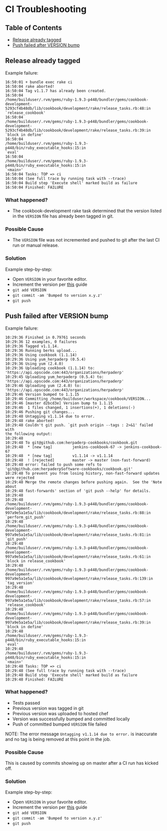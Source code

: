 # CI Troubleshooting

##  Table of Contents

- [Release already tagged](#release-already-tagged)   
- [Push failed after VERSION bump](#push-failed-after-version-bump)   

## Release already tagged

Example failure:

```shell
16:50:01 + bundle exec rake ci
16:50:04 rake aborted!
16:50:04 Tag v1.1.7 has already been created.
16:50:04
/home/builduser/.rvm/gems/ruby-1.9.3-p448/bundler/gems/cookbook-development-5293cf4b48db/lib/cookbook/development/rake/release_tasks.rb:48:in
`release_cookbook'
16:50:04
/home/builduser/.rvm/gems/ruby-1.9.3-p448/bundler/gems/cookbook-development-5293cf4b48db/lib/cookbook/development/rake/release_tasks.rb:39:in
`block in define'
16:50:04
/home/builduser/.rvm/gems/ruby-1.9.3-p448/bin/ruby_executable_hooks:15:in
`eval'
16:50:04
/home/builduser/.rvm/gems/ruby-1.9.3-p448/bin/ruby_executable_hooks:15:in
`<main>'
16:50:04 Tasks: TOP => ci
16:50:04 (See full trace by running task with --trace)
16:50:04 Build step 'Execute shell' marked build as failure
16:50:04 Finished: FAILURE
```

### What happened? 
- The cookbook-development rake task determined that the version listed
  in the `VERSION` file has already been tagged in git.

### Possible Cause
- The `VERSION` file was not incremented and pushed to git after the
  last CI run or manual release.

### Solution
Example step-by-step:

- Open `VERSION` in your favorite editor.
- Increment the version per [this](http://semver.org/) guide
- `git add VERSION`
- `git commit -am 'Bumped to version x.y.z'`
- `git push`
    
## Push failed after VERSION bump

Example failure:

```shell
10:29:36 Finished in 0.79761 seconds
10:29:36 12 examples, 0 failures
10:29:36 Tagged v1.1.14.
10:29:36 Running berks upload...
10:29:36 Using cookbook (1.1.14)
10:29:36 Using yum_herpaderp (0.5.4)
10:29:36 Using yum (2.4.0)
10:29:36 Uploading cookbook (1.1.14) to:
'https://api.opscode.com:443/organizations/herpaderp'
10:29:45 Uploading yum_herpaderp (0.5.4) to:
'https://api.opscode.com:443/organizations/herpaderp'
10:29:46 Uploading yum (2.4.0) to:
'https://api.opscode.com:443/organizations/herpaderp'
10:29:46 Version bumped to 1.1.15
10:29:46 Committing /home/builduser/workspace/cookbook/VERSION...
10:29:46 [master d2bcd3e] Version bump to 1.1.15
10:29:46  1 files changed, 1 insertions(+), 1 deletions(-)
10:29:46 Pushing git changes...
10:29:48 Untagging v1.1.14 due to error.
10:29:48 rake aborted!
10:29:48 Couldn't git push. `git push origin --tags : 2>&1' failed with
the following output:
10:29:48 
10:29:48 To git@github.com:herpaderp-cookbooks/cookbook.git
10:29:48  * [new tag]         jenkins-cookbook-67 -> jenkins-cookbook-67
10:29:48  * [new tag]         v1.1.14 -> v1.1.14
10:29:48  ! [rejected]        master -> master (non-fast-forward)
10:29:48 error: failed to push some refs to
'git@github.com:herpaderpSoftware-cookbooks/cookbook.git'
10:29:48 To prevent you from losing history, non-fast-forward updates
were rejected
10:29:48 Merge the remote changes before pushing again.  See the 'Note
about
10:29:48 fast-forwards' section of 'git push --help' for details.
10:29:48 
10:29:48
/home/builduser/.rvm/gems/ruby-1.9.3-p448/bundler/gems/cookbook-development-997a9e5a1e5a/lib/cookbook/development/rake/release_tasks.rb:88:in
`perform_git_push'
10:29:48
/home/builduser/.rvm/gems/ruby-1.9.3-p448/bundler/gems/cookbook-development-997a9e5a1e5a/lib/cookbook/development/rake/release_tasks.rb:81:in
`git_push'
10:29:48
/home/builduser/.rvm/gems/ruby-1.9.3-p448/bundler/gems/cookbook-development-997a9e5a1e5a/lib/cookbook/development/rake/release_tasks.rb:61:in
`block in release_cookbook'
10:29:48
/home/builduser/.rvm/gems/ruby-1.9.3-p448/bundler/gems/cookbook-development-997a9e5a1e5a/lib/cookbook/development/rake/release_tasks.rb:139:in
`tag_version'
10:29:48
/home/builduser/.rvm/gems/ruby-1.9.3-p448/bundler/gems/cookbook-development-997a9e5a1e5a/lib/cookbook/development/rake/release_tasks.rb:57:in
`release_cookbook'
10:29:48
/home/builduser/.rvm/gems/ruby-1.9.3-p448/bundler/gems/cookbook-development-997a9e5a1e5a/lib/cookbook/development/rake/release_tasks.rb:39:in
`block in define'
10:29:48
/home/builduser/.rvm/gems/ruby-1.9.3-p448/bin/ruby_executable_hooks:15:in
`eval'
10:29:48
/home/builduser/.rvm/gems/ruby-1.9.3-p448/bin/ruby_executable_hooks:15:in
`<main>'
10:29:48 Tasks: TOP => ci
10:29:48 (See full trace by running task with --trace)
10:29:48 Build step 'Execute shell' marked build as failure
10:29:48 Finished: FAILURE
```

### What happened?
- Tests passed
- Previous version was tagged in git
- Previous version was uploaded to hosted chef
- Version was successfully bumped and committed locally
- Push of committed bumped `VERSION` file failed

NOTE: The error message `Untagging v1.1.14 due to error.` is inaccurate
and no tag is being removed at this point in the job.


### Possible Cause
This is caused by commits showing up on master after a CI run has kicked
off. 

### Solution
Example step-by-step:

- Open `VERSION` in your favorite editor.
- Increment the version per [this](http://semver.org/) guide
- `git add VERSION`
- `git commit -am 'Bumped to version x.y.z'`
- `git push`

